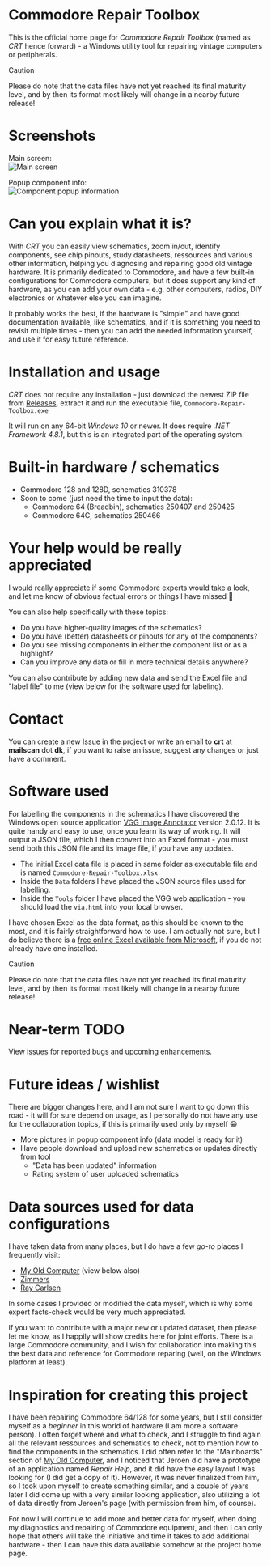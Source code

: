 # Commodore Repair Toolbox

This is the official home page for _Commodore Repair Toolbox_ (named as _CRT_ hence forward) - a Windows utility tool for repairing vintage computers or peripherals.

> [!CAUTION]
> Please do note that the data files have not yet reached its final maturity level, and by then its format most likely will change in a nearby future release!

# Screenshots

Main screen:\
![Main screen](https://github.com/user-attachments/assets/cd6767e9-8b9a-4ff9-af3a-ef977a79f20a)

Popup component info:\
![Component popup information](https://github.com/user-attachments/assets/b3ded206-6b5d-49d8-a011-ca532bc953e4)

# Can you explain what it is?

With _CRT_ you can easily view schematics, zoom in/out, identify components, see chip pinouts, study datasheets, ressources and various other information, helping you diagnosing and repairing good old vintage hardware. It is primarily dedicated to Commodore, and have a few built-in configurations for Commodore computers, but it does support any kind of hardware, as you can add your own data - e.g. other computers, radios, DIY electronics or whatever else you can imagine.

It probably works the best, if the hardware is "simple" and have good documentation available, like schematics, and if it is something you need to revisit multiple times - then you can add the needed information yourself, and use it for easy future reference.

# Installation and usage

_CRT_ does not require any installation - just download the newest ZIP file from [Releases](https://github.com/HovKlan-DH/Commodore-Repair-Toolbox/releases), extract it and run the executable file, `Commodore-Repair-Toolbox.exe`

It will run on any 64-bit _Windows 10_ or newer. It does require _.NET Framework 4.8.1_, but this is an integrated part of the operating system.

# Built-in hardware / schematics

- Commodore 128 and 128D, schematics 310378
- Soon to come (just need the time to input the data):
    - Commodore 64 (Breadbin), schematics 250407 and 250425
    - Commodore 64C, schematics 250466

# Your help would be really appreciated

I would really appreciate if some Commodore experts would take a look, and let me know of obvious factual errors or things I have missed :pray:

You can also help specifically with these topics:
- Do you have higher-quality images of the schematics?
- Do you have (better) datasheets or pinouts for any of the components?
- Do you see missing components in either the component list or as a highlight?
- Can you improve any data or fill in more technical details anywhere?

You can also contribute by adding new data and send the Excel file and "label file" to me (view below for the software used for labeling).

# Contact
You can create a new [Issue](https://github.com/HovKlan-DH/Commodore-Repair-Toolbox/issues) in the project or write an email to **crt** at **mailscan** dot **dk**, if you want to raise an issue, suggest any changes or just have a comment.

# Software used
For labelling the components in the schematics  I have discovered the Windows open source application [VGG Image Annotator](https://www.robots.ox.ac.uk/~vgg/software/via/) version 2.0.12. It is quite handy and easy to use, once you learn its way of working. It will output a JSON file, which I then convert into an Excel format - you must send both this JSON file and its image file, if you have any updates.

* The initial Excel data file is placed in same folder as executable file and is named `Commodore-Repair-Toolbox.xlsx`
* Inside the `Data` folders I have placed the JSON source files used for labelling.
* Inside the `Tools` folder I have placed the VGG web application - you should load the `via.html` into your local browser.

I have chosen Excel as the data format, as this should be known to the most, and it is fairly straightforward how to use. I am actually not sure, but I do believe there is a [free online Excel available from Microsoft](https://www.office.com/launch/excel), if you do not already have one installed.

> [!CAUTION]
> Please do note that the data files have not yet reached its final maturity level, and by then its format most likely will change in a nearby future release!

# Near-term TODO

View [issues](https://github.com/HovKlan-DH/Commodore-Repair-Toolbox/issues) for reported bugs and upcoming enhancements.

# Future ideas / wishlist

There are bigger changes here, and I am not sure I want to go down this road - it will for sure depend on usage, as I personally do not have any use for the collaboration topics, if this is primarily used only by myself :grin:

- More pictures in popup component info (data model is ready for it)
- Have people download and upload new schematics or updates directly from tool
    - "Data has been updated" information
    - Rating system of user uploaded schematics

# Data sources used for data configurations

I have taken data from many places, but I do have a few _go-to_ places I frequently visit:
- [My Old Computer](https://myoldcomputer.nl/technical-info/mainboards/) (view below also)
- [Zimmers](https://www.zimmers.net/anonftp/pub/cbm/schematics/computers/)
- [Ray Carlsen](https://portcommodore.com/rcarlsen/cbm/)

In some cases I provided or modified the data myself, which is why some expert facts-check would be very much appreciated.

If you want to contribute with a major new or updated dataset, then please let me know, as I happily will show credits here for joint efforts. There is a large Commodore community, and I wish for collaboration into making this the best data and reference for Commodore reparing (well, on the Windows platform at least).

# Inspiration for creating this project

I have been repairing Commodore 64/128 for some years, but I still consider myself as a _beginner_ in this world of hardware (I am more a software person). I often forget where and what to check, and I struggle to find again all the relevant ressources and schematics to check, not to mention how to find the components in the schematics. I did often refer to the "Mainboards" section of [My Old Computer](https://myoldcomputer.nl/technical-info/mainboards/), and I noticed that Jeroen did have a prototype of an application named _Repair Help_, and it did have the easy layout I was looking for (I did get a copy of it). However, it was never finalized from him, so I took upon myself to create something similar, and a couple of years later I did come up with a very similar looking application, also utilizing a lot of data directly from Jeroen's page (with permission from him, of course).

For now I will continue to add more and better data for myself, when doing my diagnostics and repairing of Commodore equipment, and then I can only hope that others will take the initiative and time it takes to add additional hardware - then I can have this data available somehow at the project home page.
